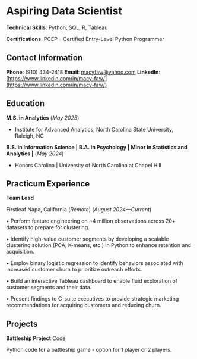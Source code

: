 # Aspiring Data Scientist

**Technical Skills**: Python, SQL, R, Tableau

**Certifications**: PCEP – Certified Entry-Level Python Programmer

## Contact Information
**Phone**: (910) 434-2418
**Email**: macyfaw@yahoo.com
**LinkedIn**: [https://www.linkedin.com/in/macy-faw/](https://www.linkedin.com/in/macy-faw/)

## Education
**M.S. in Analytics** (_May 2025_)

- Institute for Advanced Analytics, North Carolina State University, Raleigh, NC

**B.S. in Information Science | B.A. in Psychology | Minor in Statistics and Analytics |** (_May 2024_)

- Honors Carolina | University of North Carolina at Chapel Hill

## Practicum Experience
**Team Lead**

Firstleaf	Napa, California (_Remote_) 
(_August 2024—Current_)

•	Perform feature engineering on ~4 million observations across 20+ datasets to prepare for clustering.

•	Identify high-value customer segments by developing a scalable clustering solution (PCA, K-means, etc.) in Python to enhance retention and acquisition.

•	Employ binary logistic regression to identify behaviors associated with increased customer churn to prioritize outreach efforts.

•	Build an interactive Tableau dashboard to enable fluid exploration of customer segments and their data.

•	Present findings to C-suite executives to provide strategic marketing recommendations for acquiring customers and reducing churn.


## Projects
**Battleship Project**
[Code](battleship.py)

Python code for a battleship game - option for 1 player or 2 players. 

